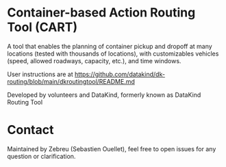 # Container-based Action Routing Tool (CART)

A tool that enables the planning of container pickup and dropoff at many locations (tested with thousands of locations), with customizables vehicles (speed, allowed roadways, capacity, etc.), and time windows. 

User instructions are at https://github.com/datakind/dk-routing/blob/main/dkroutingtool/README.md

Developed by volunteers and DataKind, formerly known as DataKind Routing Tool

# Contact

Maintained by Zebreu (Sebastien Ouellet), feel free to open issues for any question or clarification.
